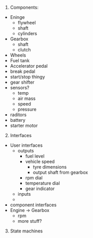 1. Components:
  - Eninge
    - flywheel
    - shaft
    - cylinders
  - Gearbox
    - shaft
    - clutch
  - Wheels
  - Fuel tank
  - Accelerator pedal
  - break pedal
  - start/stop thingy
  - gear shifter
  - sensors?
    - temp
    - air mass
    - speed
    - pressure
  - raditors
  - battery
  - starter motor

2. Interfaces
  - User interfaces
    - outputs
      - fuel level
      - vehicle speed
        - tyre dimensions
        - output shaft from gearbox
      - rpm dial
      - temperature dial
      - gear indicator
    - inputs
     -
  - component interfaces
  - Engine -> Gearbox
    - rpm
    - more stuff?

3. State machines
